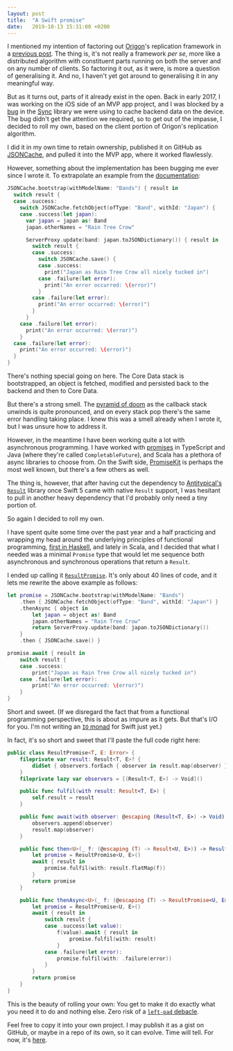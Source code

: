 ```yaml
---
layout: post
title:  "A Swift promise"
date:   2019-10-13 15:31:00 +0200
---
```

I mentioned my intention of factoring out [Origon](https://origon.co)'s replication framework in a [previous post](/i-fixed-a-bug-in-my-app). The thing is, it's not really a framework _per se_, more like a distributed algorithm with constituent parts running on both the server and on any number of clients. So factoring it out, as it were, is more a question of generalising it. And no, I haven't yet got around to generalising it in any meaningful way.

But as it turns out, parts of it already exist in the open. Back in early 2017, I was working on the iOS side of an MVP app project, and I was blocked by a [bug](https://github.com/3lvis/Sync/issues/373) in the [Sync](https://github.com/3lvis/Sync) library we were using to cache backend data on the device. The bug didn't get the attention we required, so to get out of the impasse, I decided to roll my own, based on the client portion of Origon's replication algorithm.

I did it in my own time to retain ownership, published it on GitHub as [JSONCache](https://github.com/andersblehr/JSONCache), and pulled it into the MVP app, where it worked flawlessly.

However, something about the implementation has been bugging me ever since I wrote it. To extrapolate an example from the [documentation](https://andersblehr.co/JSONCache/):

```swift
JSONCache.bootstrap(withModelName: "Bands") { result in
  switch result {
  case .success:
    switch JSONCache.fetchObject(ofType: "Band", withId: "Japan") {
    case .success(let japan):
      var japan = japan as! Band
      japan.otherNames = "Rain Tree Crow"

      ServerProxy.update(band: japan.toJSONDictionary()) { result in
        switch result {
        case .success:
          switch JSONCache.save() {
          case .success:
            print("Japan as Rain Tree Crow all nicely tucked in")
          case .failure(let error):
            print("An error occurred: \(error)")
          }
        case .failure(let error):
          print("An error occurred: \(error)")
        }
      }
    case .failure(let error):
      print("An error occurred: \(error)")
    }
  case .failure(let error):
    print("An error occurred: \(error)")
  }
}
```

There's nothing special going on here. The Core Data stack is bootstrapped, an object is fetched, modified and persisted back to the backend and then to Core Data.

But there's a strong smell. The [pyramid of doom](https://en.wikipedia.org/wiki/Pyramid_of_doom_(programming)) as the callback stack unwinds is quite pronounced, and on every stack pop there's the same error handling taking place. I knew this was a smell already when I wrote it, but I was unsure how to address it.

However, in the meantime I have been working quite a lot with asynchronous programming. I have worked with [promises](https://en.wikipedia.org/wiki/Futures_and_promises) in TypeScript and Java (where they're called `CompletableFuture`), and Scala has a plethora of async libraries to choose from. On the Swift side, [PromiseKit](https://github.com/mxcl/PromiseKit) is perhaps the most well known, but there's a few others as well.

The thing is, however, that after having cut the dependency to [Antitypical's `Result`](https://github.com/antitypical/Result) library once Swift 5 came with native `Result` support, I was hesitant to pull in another heavy dependency that I'd probably only need a tiny portion of.

So again I decided to roll my own.

I have spent quite some time over the past year and a half practicing and wrapping my head around the underlying principles of functional programming, [first in Haskell](/monads-in-music), and lately in Scala, and I decided that what I needed was a minimal `Promise` type that would let me sequence both asynchronous and synchronous operations that return a `Result`.

I ended up calling it [`ResultPromise`](https://andersblehr.co/JSONCache/Classes/ResultPromise.html). It's only about 40 lines of code, and it lets me rewrite the above example as follows:

```swift
let promise = JSONCache.bootstrap(withModelName: "Bands")
    .then { JSONCache.fetchObject(ofType: "Band", withId: "Japan") }
    .thenAsync { object in
        let japan = object as! Band
        japan.otherNames = "Rain Tree Crow"
        return ServerProxy.update(band: japan.toJSONDictionary())
    }
    .then { JSONCache.save() }

promise.await { result in
    switch result {
    case .success:
        print("Japan as Rain Tree Crow all nicely tucked in")
    case .failure(let error):
        print("An error occurred: \(error)")
    }
}
```

Short and sweet. (If we disregard the fact that from a functional programming perspective, this is about as impure as it gets. But that's I/O for you. I'm not writing an [`IO` monad](https://www.quora.com/What-is-an-IO-Monad) for Swift just yet.)

In fact, it's so short and sweet that I'll paste the full code right here:

```swift
public class ResultPromise<T, E: Error> {
    fileprivate var result: Result<T, E>? {
        didSet { observers.forEach { observer in result.map(observer) } }
    }
    fileprivate lazy var observers = [(Result<T, E>) -> Void]()

    public func fulfil(with result: Result<T, E>) {
        self.result = result
    }

    public func await(with observer: @escaping (Result<T, E>) -> Void) {
        observers.append(observer)
        result.map(observer)
    }

    public func then<U>(_ f: (@escaping (T) -> Result<U, E>)) -> ResultPromise<U, E> {
        let promise = ResultPromise<U, E>()
        await { result in
            promise.fulfil(with: result.flatMap(f))
        }
        return promise
    }

    public func thenAsync<U>(_ f: (@escaping (T) -> ResultPromise<U, E>)) -> ResultPromise<U, E> {
        let promise = ResultPromise<U, E>()
        await { result in
            switch result {
            case .success(let value):
                f(value).await { result in
                    promise.fulfil(with: result)
                }
            case .failure(let error):
                promise.fulfil(with: .failure(error))
            }
        }
        return promise
    }
}
```

This is the beauty of rolling your own: You get to make it do exactly what you need it to do and nothing else. Zero risk of a [`left-pad` debacle](https://www.davidhaney.io/npm-left-pad-have-we-forgotten-how-to-program/).

Feel free to copy it into your own project. I may publish it as a gist on GitHub, or maybe in a repo of its own, so it can evolve. Time will tell. For now, it's [here](https://github.com/andersblehr/JSONCache/blob/master/JSONCache/ResultPromise.swift).
